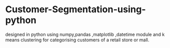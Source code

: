 # Customer-Segmentation-using-python
designed in python using numpy,pandas ,matplotlib ,datetime module and k means clustering for categorising customers of a retail store or mall.
